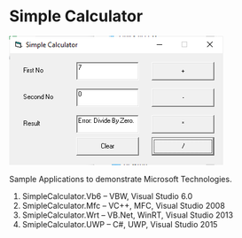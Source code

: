 # Simple Calculator

![alt text](SimpleCalculator_UI.png)

Sample Applications to demonstrate Microsoft Technologies.

1.	SimpleCalculator.Vb6 – VBW, Visual Studio 6.0
2.	SmipleCalculator.Mfc – VC++, MFC, Visual Studio 2008
3.	SmipleCalculator.Wrt – VB.Net, WinRT, Visual Studio 2013
4.	SmipleCalculator.UWP – C#, UWP, Visual Studio 2015
